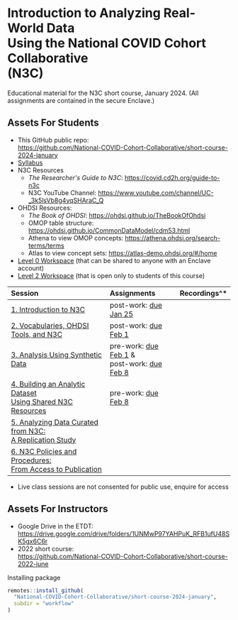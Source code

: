 Introduction to Analyzing Real-World Data<br>Using the National COVID Cohort Collaborative<br>(N3C)
=======

Educational material for the N3C short course, January 2024. (All assignments are contained in the secure Enclave.)

Assets For Students
-------

* This GitHub public repo:<br><https://github.com/National-COVID-Cohort-Collaborative/short-course-2024-january>
* [Syllabus](background/syllabus/Student%20Syllabus%20Short%20Course%202024.pdf)
* N3C Resources
  * *The Researcher's Guide to N3C*: <https://covid.cd2h.org/guide-to-n3c>
  * N3C YouTube Channel: <https://www.youtube.com/channel/UC-_3k5lsVb8g4yqSHAraC_Q>
* OHDSI Resources:
  * *The Book of OHDSI*: <https://ohdsi.github.io/TheBookOfOhdsi>
  * OMOP table structure: <https://ohdsi.github.io/CommonDataModel/cdm53.html>
  * Athena to view OMOP concepts: <https://athena.ohdsi.org/search-terms/terms>
  * Atlas to view concept sets: <https://atlas-demo.ohdsi.org/#/home>
* [Level 0 Workspace](https://unite.nih.gov/workspace/compass/view/ri.compass.main.folder.86a7020f-db30-4fd1-b735-bbaf53512365) (that can be shared to anyone with an Enclave account)
* [Level 2 Workspace](https://unite.nih.gov/workspace/compass/view/ri.compass.main.folder.713d3259-a7b4-43f4-bbac-d1db215aff8b) (that is open only to students of this course)

| Session                                                                                   | Assignments           | Recordings^*           |
| :---------------------------------------------------------------------------------------- | :-------------------- | :---------           |
| [1. Introduction to N3C](sessions/session-1#readme)                                       | post-work: [due Jan 25](sessions/session-1/session-1-assignment.pdf) |  |
| [2. Vocabularies, OHDSI Tools, and N3C](sessions/session-2#readme)                        | post-work: [due Feb 1](sessions/session-2/session-2-assignment.pdf) |  |
| [3. Analysis Using Synthetic Data](sessions/session-3#readme)                             | pre-work: [due Feb 1](sessions/session-3/homework#before-session-3-starts) &<br>post-work: [due Feb 8](sessions/session-3/homework#after-session-3-ends) | |
| [4. Building an Analytic Dataset<br>Using Shared N3C Resources](sessions/session-4#readme)| pre-work: [due Feb 8](sessions/session-4#homework-before-session-4-starts) |  |
| [5. Analyzing Data Curated from N3C:<br>A Replication Study](sessions/session-5#readme)   |                       |  |
| [6. N3C Policies and Procedures:<br>From Access to Publication](sessions/session-6#readme)|                       |  |

* Live class sessions are not consented for public use, enquire for access

Assets For Instructors
-------

* Google Drive in the ETDT:<br><https://drive.google.com/drive/folders/1UNMwP97YAHPuK_RFB1ufU48SK5gx6C6r>
* 2022 short course:<br><https://github.com/National-COVID-Cohort-Collaborative/short-course-2022-june>

Installing package

```r
remotes::install_github(
  "National-COVID-Cohort-Collaborative/short-course-2024-january",
  subdir = "workflow"
)
```
